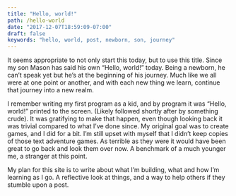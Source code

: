 ```yaml
---
title: "Hello, world!"
path: /hello-world
date: "2017-12-07T18:59:09-07:00"
draft: false
keywords: "hello, world, post, newborn, son, journey"
---
```


It seems appropriate to not only start this today, but to use this title. Since my son Mason has said his own “Hello, world!” today. Being a newborn, he can’t speak yet but he’s at the beginning of his journey. Much like we all were at one point or another, and with each new thing we learn, continue that journey into a new realm.

I remember writing my first program as a kid, and by program it was “Hello, world!” printed to the screen. (Likely followed shortly after by something crude). It was gratifying to make that happen, even though looking back it was trivial compared to what I’ve done since. My original goal was to create games, and I did for a bit. I’m still upset with myself that I didn’t keep copies of those text adventure games. As terrible as they were it would have been great to go back and look them over now. A benchmark of a much younger me, a stranger at this point.

My plan for this site is to write about what I’m building, what and how I’m learning as I go. A reflective look at things, and a way to help others if they stumble upon a post.
